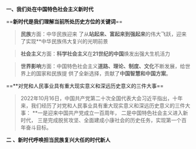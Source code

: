 **一、我们处在中国特色社会主义新时代**

==**新时代是我们理解当前所处历史方位的关键词**==

>**民族**方面：中华民族迎来 了从**站起来、富起来到强起来**的伟大飞跃，迎来了实现**中华民族伟大复兴的光明前景

>**社会主义**方面：**科学社会主义**在**21世纪的中国**焕发出强大生机活力

>**世界影响**方面：中国特色社会主义**道路、理论、制度、文化**不断发展，给世界上的国家和民族提 供了全新选择，贡献了**中国智慧和中国方案**。

==**对党和人民事业具有重大现实意义和深远历史意义的三件大事==

>2022年10月16日，中国共产党第二十次全国代表大会习近平指出，十年来，我们经历了对党和人民事业具有重大现实意义和深远历史意义的三件大事：
**一是迎来中国共产党成立一百周年，
二是中国特色社会主义进入新时代，
三是完成脱贫攻坚、全面建成小康社会的历史任务，实现第一个百年奋斗目标。

**二** **、新时代呼唤担当民族复兴大任的时代新人**


